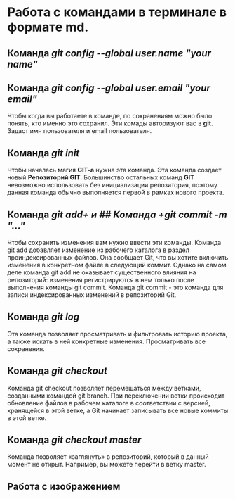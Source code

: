 #  **Работа с командами в терминале в формате md.**


## Команда *git config --global user.name "your name"*
## Команда *git config --global user.email "your email"*
Чтобы когда вы работаете в команде, по сохранениям можно было понять, кто именно это сохранил. Эти комады авторизуют вас в **git**. Задаст имя пользователя и email пользователя.


## Команда *git init*
Чтобы началась магия **GIT-a** нужна эта команда. Эта команда создает новый **Репозиторий GIT**. Большинство остальных команд **GIT** невозможно использовать без инициализации репозитория, поэтому данная команда обычно выполняется первой в рамках нового проекта.

## Команда *git add+ и ## Команда +git commit -m "..."*
Чтобы сохранить изменения вам нужно ввести эти команды. Команда git add добавляет изменение из рабочего каталога в раздел проиндексированных файлов. Она сообщает Git, что вы хотите включить изменения в конкретном файле в следующий коммит. Однако на самом деле команда git add не оказывает существенного влияния на репозиторий: изменения регистрируются в нем только после выполнения команды git commit. Команда git commit - это команда для записи индексированных изменений в репозиторий Git.

## Команда *git log*
Эта команда позволяет просматривать и фильтровать историю проекта, а также искать в ней конкретные изменения. Просматривать все сохранения.

## Команда *git checkout*
Команда git checkout позволяет перемещаться между ветками, созданными командой git branch. При переключении ветки происходит обновление файлов в рабочем каталоге в соответствии с версией, хранящейся в этой ветке, а Git начинает записывать все новые коммиты в этой ветке.

## Команда *git checkout master*
Команда позволяет «заглянуть» в репозиторий, который в данный момент не открыт. Например, вы можете перейти в ветку master.

## Работа с изображением
